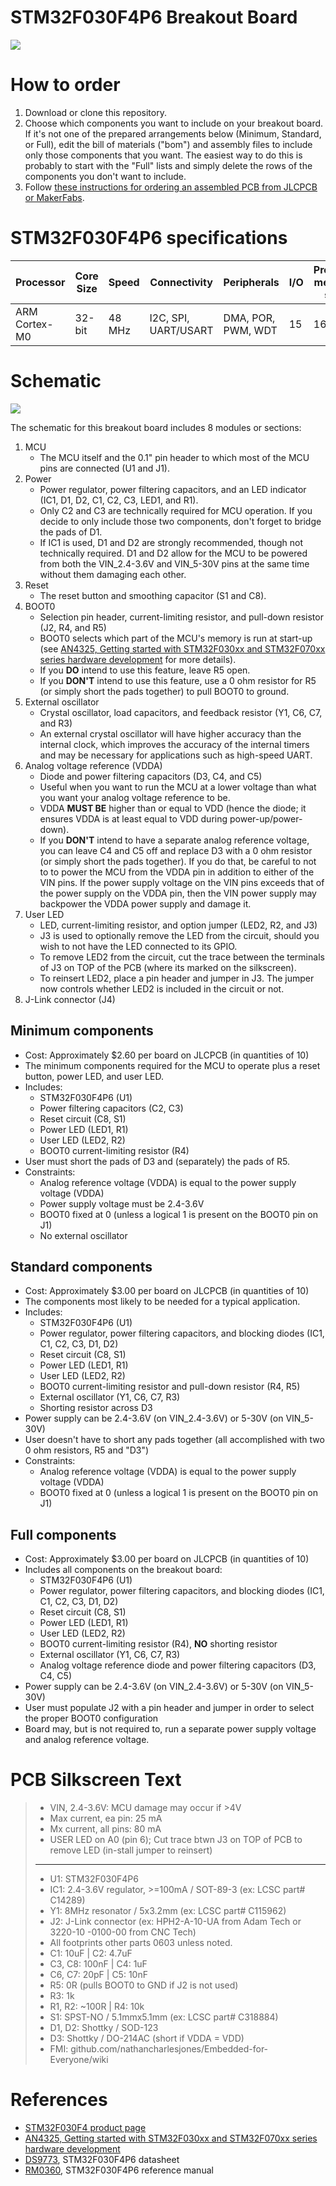 # STM32F030F4P6 Breakout Board
![](https://github.com/nathancharlesjones/STM32F030F4P6-breakout-board/blob/master/STM32F030F4P6_PCB.png)

# How to order
1. Download or clone this repository.
2. Choose which components you want to include on your breakout board. If it's not one of the prepared arrangements below (Minimum, Standard, or Full), edit the bill of materials ("bom") and assembly files to include only those components that you want. The easiest way to do this is probably to start with the "Full" lists and simply delete the rows of the components you don't want to include.
3. Follow [these instructions for ordering an assembled PCB from JLCPCB or MakerFabs](https://github.com/nathancharlesjones/Embedded-for-Everyone/wiki/3.-Building-a-circuit-on-a-PCB-and-connecting-it-to-the-rest-of-the-embedded-device#ordering-an-assembled-pcb).

# STM32F030F4P6 specifications
|Processor|Core Size|Speed|Connectivity|Peripherals|I/O|Program memory size|RAM size|Data converters|
|---|---|---|---|---|---|---|---|---|
|ARM Cortex-M0|32-bit|48 MHz|I2C, SPI, UART/USART|DMA, POR, PWM, WDT|15|16 kB|4 kB|ADC: 11x 12-bit|

# Schematic
![](https://github.com/nathancharlesjones/STM32F030F4P6-breakout-board/blob/master/STM32F030F4P6_Schematic.png)

The schematic for this breakout board includes 8 modules or sections:
1. MCU
   - The MCU itself and the 0.1" pin header to which most of the MCU pins are connected (U1 and J1).
2. Power 
   - Power regulator, power filtering capacitors, and an LED indicator (IC1, D1, D2, C1, C2, C3, LED1, and R1).
   - Only C2 and C3 are technically required for MCU operation. If you decide to only include those two components, don't forget to bridge the pads of D1.
   - If IC1 is used, D1 and D2 are strongly recommended, though not technically required. D1 and D2 allow for the MCU to be powered from both the VIN_2.4-3.6V and VIN_5-30V pins at the same time without them damaging each other.
3. Reset
   - The reset button and smoothing capacitor (S1 and C8).
4. BOOT0
   - Selection pin header, current-limiting resistor, and pull-down resistor (J2, R4, and R5)
   - BOOT0 selects which part of the MCU's memory is run at start-up (see [AN4325, Getting started with STM32F030xx and STM32F070xx series
 hardware development](https://www.st.com/content/ccc/resource/technical/document/application_note/91/66/2d/8c/f9/b5/47/55/DM00089834.pdf/files/DM00089834.pdf/jcr:content/translations/en.DM00089834.pdf) for more details).
   - If you **DO** intend to use this feature, leave R5 open.
   - If you **DON'T** intend to use this feature, use a 0 ohm resistor for R5 (or simply short the pads together) to pull BOOT0 to ground.
5. External oscillator
   - Crystal oscillator, load capacitors, and feedback resistor (Y1, C6, C7, and R3)
   - An external crystal oscillator will have higher accuracy than the internal clock, which improves the accuracy of the internal timers and may be necessary for applications such as high-speed UART.
6. Analog voltage reference (VDDA)
   - Diode and power filtering capacitors (D3, C4, and C5)
   - Useful when you want to run the MCU at a lower voltage than what you want your analog voltage reference to be.
   - VDDA **MUST BE** higher than or equal to VDD (hence the diode; it ensures VDDA is at least equal to VDD during power-up/power-down).
   - If you **DON'T** intend to have a separate analog reference voltage, you can leave C4 and C5 off and replace D3 with a 0 ohm resistor (or simply short the pads together). If you do that, be careful to not to to power the MCU from the VDDA pin in addition to either of the VIN pins. If the power supply voltage on the VIN pins exceeds that of the power supply on the VDDA pin, then the VIN power supply may backpower the VDDA power supply and damage it.
7. User LED
   - LED, current-limiting resistor, and option jumper (LED2, R2, and J3)
   - J3 is used to optionally remove the LED from the circuit, should you wish to not have the LED connected to its GPIO.
   - To remove LED2 from the circuit, cut the trace between the terminals of J3 on TOP of the PCB (where its marked on the silkscreen).
   - To reinsert LED2, place a pin header and jumper in J3. The jumper now controls whether LED2 is included in the circuit or not.
8. J-Link connector (J4)

## Minimum components
- Cost: Approximately $2.60 per board on JLCPCB (in quantities of 10)
- The minimum components required for the MCU to operate plus a reset button, power LED, and user LED.
- Includes:
   - STM32F030F4P6 (U1)
   - Power filtering capacitors (C2, C3)
   - Reset circuit (C8, S1)
   - Power LED (LED1, R1)
   - User LED (LED2, R2)
   - BOOT0 current-limiting resistor (R4)
- User must short the pads of D3 and (separately) the pads of R5.
- Constraints:
   - Analog reference voltage (VDDA) is equal to the power supply voltage (VDDA)
   - Power supply voltage must be 2.4-3.6V
   - BOOT0 fixed at 0 (unless a logical 1 is present on the BOOT0 pin on J1)
   - No external oscillator

## Standard components
- Cost: Approximately $3.00 per board on JLCPCB (in quantities of 10)
- The components most likely to be needed for a typical application.
- Includes:
   - STM32F030F4P6 (U1)
   - Power regulator, power filtering capacitors, and blocking diodes (IC1, C1, C2, C3, D1, D2)
   - Reset circuit (C8, S1)
   - Power LED (LED1, R1)
   - User LED (LED2, R2)
   - BOOT0 current-limiting resistor and pull-down resistor (R4, R5)
   - External oscillator (Y1, C6, C7, R3)
   - Shorting resistor across D3
- Power supply can be 2.4-3.6V (on VIN_2.4-3.6V) or 5-30V (on VIN_5-30V)
- User doesn't have to short any pads together (all accomplished with two 0 ohm resistors, R5 and "D3")
- Constraints:
   - Analog reference voltage (VDDA) is equal to the power supply voltage (VDDA)
   - BOOT0 fixed at 0 (unless a logical 1 is present on the BOOT0 pin on J1)

## Full components
- Cost: Approximately $3.00 per board on JLCPCB (in quantities of 10)
- Includes all components on the breakout board:
   - STM32F030F4P6 (U1)
   - Power regulator, power filtering capacitors, and blocking diodes (IC1, C1, C2, C3, D1, D2)
   - Reset circuit (C8, S1)
   - Power LED (LED1, R1)
   - User LED (LED2, R2)
   - BOOT0 current-limiting resistor (R4), **NO** shorting resistor
   - External oscillator (Y1, C6, C7, R3)
   - Analog voltage reference diode and power filtering capacitors (D3, C4, C5)
- Power supply can be 2.4-3.6V (on VIN_2.4-3.6V) or 5-30V (on VIN_5-30V)
- User must populate J2 with a pin header and jumper in order to select the proper BOOT0 configuration
- Board may, but is not required to, run a separate power supply voltage and analog reference voltage.

# PCB Silkscreen Text
> - VIN, 2.4-3.6V: MCU damage may occur if >4V
> - Max current, ea pin: 25 mA
> - Mx current, all pins: 80 mA
> - USER LED on A0 (pin 6); Cut trace btwn J3 on TOP of PCB to remove LED (in-stall jumper to reinsert)
>--------------------
> - U1: STM32F030F4P6
> - IC1: 2.4-3.6V regulator, >=100mA / SOT-89-3 (ex: LCSC part# C14289)
> - Y1: 8MHz resonator / 5x3.2mm (ex: LCSC part# C115962)
> - J2: J-Link connector (ex: HPH2-A-10-UA from Adam Tech or 3220-10 -0100-00 from CNC Tech)
> - All footprints other parts 0603 unless noted.
> - C1: 10uF        | C2: 4.7uF
> - C3, C8: 100nF   | C4: 1uF
> - C6, C7: 20pF    | C5: 10nF
> - R5: 0R (pulls BOOT0 to GND if J2 is not used)
> - R3: 1k
> - R1, R2: ~100R   | R4: 10k
> - S1: SPST-NO / 5.1mmx5.1mm (ex: LCSC part# C318884)
> - D1, D2: Shottky / SOD-123
> - D3: Shottky / DO-214AC (short if VDDA = VDD)
> - FMI: github.com/nathancharlesjones/Embedded-for-Everyone/wiki

# References
- [STM32F030F4 product page](https://www.st.com/content/st_com/en/products/microcontrollers-microprocessors/stm32-32-bit-arm-cortex-mcus/stm32-mainstream-mcus/stm32f0-series/stm32f0x0-value-line/stm32f030f4.html)
- [AN4325, Getting started with STM32F030xx and STM32F070xx series
 hardware development](https://www.st.com/content/ccc/resource/technical/document/application_note/91/66/2d/8c/f9/b5/47/55/DM00089834.pdf/files/DM00089834.pdf/jcr:content/translations/en.DM00089834.pdf)
- [DS9773](https://www.st.com/resource/en/datasheet/stm32f030f4.pdf), STM32F030F4P6 datasheet
- [RM0360](https://www.st.com/resource/en/reference_manual/dm00091010.pdf), STM32F030F4P6 reference manual
